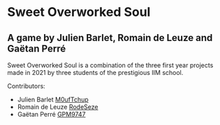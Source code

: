 Sweet Overworked Soul
=======

A game by Julien Barlet, Romain de Leuze and Gaëtan Perré
-----------

Sweet Overworked Soul is a combination of the three first year projects made in 2021 by three students of the prestigious IIM school. 

Contributors:

  * Julien Barlet [M0ufTchup](https://github.com/M0ufTchup)
  * Romain de Leuze [RodeSeze](https://github.com/RodeSeze)
  * Gaëtan Perré [GPM9747](https://github.com/GPM9747)